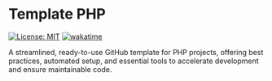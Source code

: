# Template PHP

[![License: MIT](https://img.shields.io/badge/License-MIT-yellow.svg)](https://opensource.org/licenses/MIT)
[![wakatime](https://wakatime.com/badge/user/b5dd94a4-c0ea-4c12-9cb2-41f984e74fdc/project/ec82b241-73e9-49f6-b89c-17a0c6c1d0f3.svg)](https://wakatime.com/badge/user/b5dd94a4-c0ea-4c12-9cb2-41f984e74fdc/project/ec82b241-73e9-49f6-b89c-17a0c6c1d0f3)

A streamlined, ready-to-use GitHub template for PHP projects, offering best practices, automated setup, and essential 
tools to accelerate development and ensure maintainable code.
